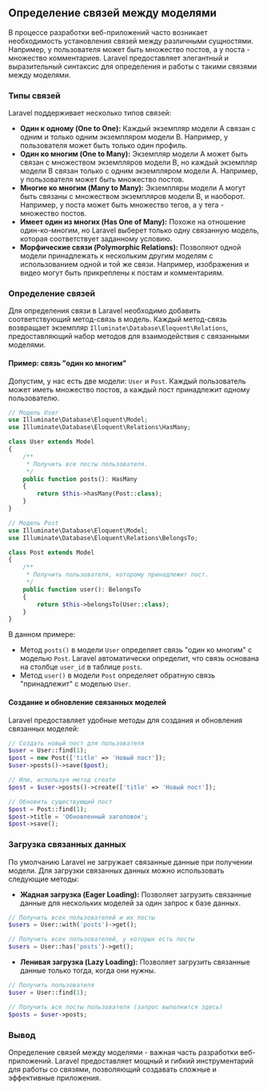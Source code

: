 ## Определение связей между моделями

В процессе разработки веб-приложений часто возникает необходимость установления связей между различными сущностями. Например, у пользователя может быть множество постов, а у поста - множество комментариев. Laravel предоставляет элегантный и выразительный синтаксис для определения и работы с такими связями между моделями.

### Типы связей

Laravel поддерживает несколько типов связей:

* **Один к одному (One to One):**  Каждый экземпляр модели A связан с одним и только одним экземпляром модели B. Например, у пользователя может быть только один профиль.
* **Один ко многим (One to Many):**  Экземпляр модели A может быть связан с множеством экземпляров модели B, но каждый экземпляр модели B связан только с одним экземпляром модели A. Например, у пользователя может быть множество постов.
* **Многие ко многим (Many to Many):**  Экземпляры модели A могут быть связаны с множеством экземпляров модели B, и наоборот. Например, у поста может быть множество тегов, а у тега - множество постов.
* **Имеет один из многих (Has One of Many):** Похоже на отношение один-ко-многим, но Laravel выберет только одну связанную модель, которая соответствует заданному условию.
* **Морфические связи (Polymorphic Relations):** Позволяют одной модели принадлежать к нескольким другим моделям с использованием одной и той же связи. Например, изображения и видео могут быть прикреплены к постам и комментариям.

### Определение связей

Для определения связи в Laravel необходимо добавить соответствующий метод-связь в модель. Каждый метод-связь возвращает экземпляр `Illuminate\Database\Eloquent\Relations`, предоставляющий набор методов для взаимодействия с связанными моделями.

#### Пример: связь "один ко многим"

Допустим, у нас есть две модели: `User` и `Post`.  Каждый пользователь может иметь множество постов, а каждый пост принадлежит одному пользователю.

```php
// Модель User
use Illuminate\Database\Eloquent\Model;
use Illuminate\Database\Eloquent\Relations\HasMany;

class User extends Model
{
    /**
     * Получить все посты пользователя.
     */
    public function posts(): HasMany
    {
        return $this->hasMany(Post::class);
    }
}
```

```php
// Модель Post
use Illuminate\Database\Eloquent\Model;
use Illuminate\Database\Eloquent\Relations\BelongsTo;

class Post extends Model
{
    /**
     * Получить пользователя, которому принадлежит пост.
     */
    public function user(): BelongsTo
    {
        return $this->belongsTo(User::class);
    }
}
```

В данном примере:

* Метод `posts()` в модели `User` определяет связь "один ко многим" с моделью `Post`. Laravel автоматически определит, что связь основана на столбце `user_id` в таблице `posts`.
* Метод `user()` в модели `Post` определяет обратную связь "принадлежит" с моделью `User`.

#### Создание и обновление связанных моделей

Laravel предоставляет удобные методы для создания и обновления связанных моделей:

```php
// Создать новый пост для пользователя
$user = User::find(1);
$post = new Post(['title' => 'Новый пост']);
$user->posts()->save($post);

// Или, используя метод create
$post = $user->posts()->create(['title' => 'Новый пост']);

// Обновить существующий пост
$post = Post::find(1);
$post->title = 'Обновленный заголовок';
$post->save();
```

### Загрузка связанных данных

По умолчанию Laravel не загружает связанные данные при получении модели. Для загрузки связанных данных можно использовать следующие методы:

* **Жадная загрузка (Eager Loading):**  Позволяет загрузить связанные данные для нескольких моделей за один запрос к базе данных.

```php
// Получить всех пользователей и их посты
$users = User::with('posts')->get();

// Получить всех пользователей, у которых есть посты
$users = User::has('posts')->get();
```

* **Ленивая загрузка (Lazy Loading):**  Позволяет загрузить связанные данные только тогда, когда они нужны.

```php
// Получить пользователя
$user = User::find(1);

// Получить все посты пользователя (запрос выполнится здесь)
$posts = $user->posts;
```

### Вывод

Определение связей между моделями - важная часть разработки веб-приложений. Laravel предоставляет мощный и гибкий инструментарий для работы со связями, позволяющий создавать сложные и эффективные приложения.